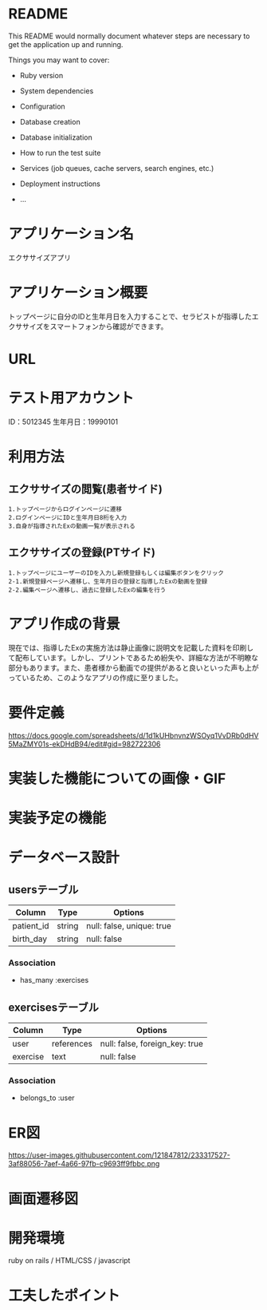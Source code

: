 # README

This README would normally document whatever steps are necessary to get the
application up and running.

Things you may want to cover:

* Ruby version

* System dependencies

* Configuration

* Database creation

* Database initialization

* How to run the test suite

* Services (job queues, cache servers, search engines, etc.)

* Deployment instructions

* ...

# アプリケーション名
  エクササイズアプリ
# アプリケーション概要
  トップページに自分のIDと生年月日を入力することで、セラピストが指導したエクササイズをスマートフォンから確認ができます。
# URL
# テスト用アカウント
  ID：5012345  生年月日：19990101
# 利用方法
  ## エクササイズの閲覧(患者サイド)
    1.トップページからログインページに遷移
    2.ログインページにIDと生年月日8桁を入力
    3.自身が指導されたExの動画一覧が表示される
  ## エクササイズの登録(PTサイド)
    1.トップページにユーザーのIDを入力し新規登録もしくは編集ボタンをクリック
    2-1.新規登録ページへ遷移し、生年月日の登録と指導したExの動画を登録
    2-2.編集ページへ遷移し、過去に登録したExの編集を行う
# アプリ作成の背景
  現在では、指導したExの実施方法は静止画像に説明文を記載した資料を印刷して配布しています。しかし、プリントであるため紛失や、詳細な方法が不明瞭な部分もあります。また、患者様から動画での提供があると良いといった声も上がっているため、このようなアプリの作成に至りました。
# 要件定義
  https://docs.google.com/spreadsheets/d/1d1kUHbnvnzWSOyq1VvDRb0dHV5MaZMY01s-ekDHdB94/edit#gid=982722306
# 実装した機能についての画像・GIF
# 実装予定の機能
# データベース設計
  ## usersテーブル
  | Column     | Type       | Options                        |
  | ---------- | ---------- | ------------------------------ |
  | patient_id | string     | null: false, unique: true      |
  | birth_day  | string     | null: false                    |

  ### Association
  - has_many :exercises

  ## exercisesテーブル
  | Column     | Type       | Options                        |
  | ---------- | ---------- | ------------------------------ |
  | user       | references | null: false, foreign_key: true |
  | exercise   | text       | null: false                    |

  ### Association
  - belongs_to :user

# ER図
  https://user-images.githubusercontent.com/121847812/233317527-3af88056-7aef-4a66-97fb-c9693ff9fbbc.png
# 画面遷移図
# 開発環境
  ruby on rails / HTML/CSS / javascript 
# 工夫したポイント

